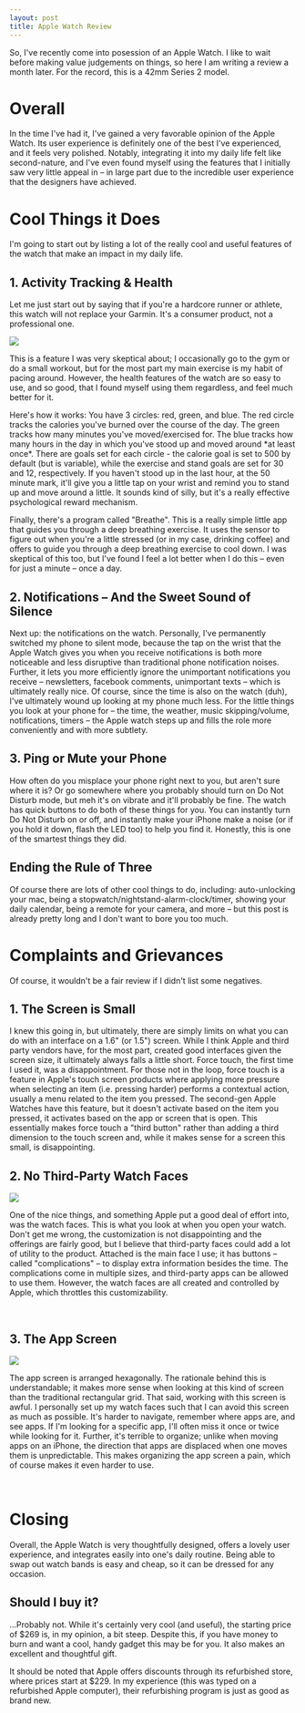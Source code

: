 ```yaml
---
layout: post
title: Apple Watch Review
---
```


So, I've recently come into posession of an Apple Watch. 
I like to wait before making value judgements on things, so here I am
writing a review a month later. For the record, this is a 42mm Series
2 model.

# Overall

In the time I've had it, I've gained a very favorable opinion of the
Apple Watch. Its user experience is definitely one of the best I've
experienced, and it feels very polished. Notably, integrating it 
into my daily life felt like second-nature, and I've even found 
myself using the features that I initially saw very little appeal 
in – in large part due to the incredible user experience that the
designers have achieved.

# Cool Things it Does

I'm going to start out by listing a lot of the really cool and
useful features of the watch that make an impact in my daily life.

## 1. Activity Tracking &amp; Health

Let me just start out by saying that if you're a hardcore runner or
athlete, this watch will not replace your Garmin. It's a consumer
product, not a professional one.

<div class="col-md-12">
<img src="/{{site.post_images_path}}/2017-01-27-Activity.jpg" class="col-md-3">

<p>
This is a feature I was very skeptical about; I occasionally go to
the gym or do a small workout, but for the most part my main
exercise is my habit of pacing around. However, the health features
of the watch are so easy to use, and so good, that I found myself
using them regardless, and feel much better for it.
</p>
<p>
Here's how it works: You have 3 circles: red, green, and blue. The
red circle tracks the calories you've burned over the course of the
day. The green tracks how many minutes you've moved/exercised for. The blue
tracks how many hours in the day in which you've stood up and moved
around *at least once*. There are goals set for each circle - the 
calorie goal is set to 500 by default (but is variable), while the exercise and stand
goals are set for 30 and 12, respectively. If you haven't stood up
in the last hour, at the 50 minute mark, it'll give you a little 
tap on your wrist and remind you to stand up and move around a little.
It sounds kind of silly, but it's a really effective psychological
reward mechanism.
</p>
<p>
Finally, there's a program called "Breathe". This is a really
simple little app that guides you through a deep breathing exercise.
It uses the sensor to figure out when you're a little stressed (or
in my case, drinking coffee) and offers to guide you through a deep
breathing exercise to cool down. I was skeptical of this too, but
I've found I feel a lot better when I do this – even for just a 
minute – once a day.

</p>
</div>

## 2. Notifications – And the Sweet Sound of Silence

Next up: the notifications on the watch. Personally, I've permanently
switched my phone to silent mode, because the tap on the wrist that
the Apple Watch gives you when you receive notifications is both
more noticeable and less disruptive than traditional phone notification
noises. Further, it lets you more efficiently ignore the unimportant
notifications you receive – newsletters, facebook comments, unimportant
texts – which is ultimately really nice. Of course, since the time
is also on the watch (duh), I've ultimately wound up looking at my
phone much less. For the little things you look at your phone for –
the time, the weather, music skipping/volume, notifications, timers – 
the Apple watch steps up and fills the role more conveniently and with
more subtlety.

## 3. Ping or Mute your Phone

How often do you misplace your phone right next to you, but aren't
sure where it is? Or go somewhere where you probably should turn on
Do Not Disturb mode, but meh it's on vibrate and it'll probably be fine.
The watch has quick buttons to do both of these things for you. You
can instantly turn Do Not Disturb on or off, and instantly make your
iPhone make a noise (or if you hold it down, flash the LED too) to
help you find it. Honestly, this is one of the smartest things they did.

## Ending the Rule of Three

Of course there are lots of other cool things to do, including: auto-unlocking
your mac, being a stopwatch/nightstand-alarm-clock/timer, showing your
daily calendar, being a remote for your camera, and more – but this post
is already pretty long and I don't want to bore you too much.

# Complaints and Grievances

Of course, it wouldn't be a fair review if I didn't list some negatives.

## 1. The Screen is Small

I knew this going in, but ultimately, there are simply limits on
what you can do with an interface on a 1.6" (or 1.5") screen. While I think
Apple and third party vendors have, for the most part, created 
good interfaces given the screen size, it ultimately always falls
a little short. Force touch, the first time I used it, was a 
disappointment. For those not in the loop, force touch is a feature
in Apple's touch screen products where applying more pressure when
selecting an item (i.e. pressing harder) performs a contextual action,
usually a menu related to the item you pressed. The second-gen Apple
Watches have this feature, but it doesn't activate based on the item
you pressed, it activates based on the app or screen that is open.
This essentially makes force touch a "third button" rather than
adding a third dimension to the touch screen and, while it makes
sense for a screen this small, is disappointing.

## 2. No Third-Party Watch Faces

<div class="col-md-12">
<img src="/{{site.post_images_path}}/2017-01-27-Face.jpg" class="col-md-3">

<p>
One of the nice things, and something Apple put a good deal of 
effort into, was the watch faces. This is what you look at when 
you open your watch. Don't get me wrong, the customization is not
disappointing and the offerings are fairly good, but I believe
that third-party faces could add a lot of utility to the product.
Attached is the main face I use; it has buttons – called "complications" – 
to display extra information besides the time. The complications
come in multiple sizes, and third-party apps can be allowed to use them.
However, the watch faces are all created and controlled by Apple,
which throttles this customizability.
</p>
</div>

&nbsp;

## 3. The App Screen

<div class="col-md-12">
<img src="/{{site.post_images_path}}/2017-01-27-AppScreen.jpg" class="col-md-3">

<p>
The app screen is arranged hexagonally. The rationale behind this
is understandable; it makes more sense when looking at this kind
of screen than the traditional rectangular grid. That said, working
with this screen is awful. I personally set up my watch faces such
that I can avoid this screen as much as possible. It's harder to
navigate, remember where apps are, and see apps. If I'm looking
for a specific app, I'll often miss it once or twice while looking
for it. Further, it's terrible to organize; unlike when moving 
apps on an iPhone, the direction that apps are displaced when one
moves them is unpredictable. This makes organizing the app screen
a pain, which of course makes it even harder to use.
</p>
</div>

&nbsp;

# Closing
Overall, the Apple Watch is very thoughtfully designed, offers a
lovely user experience, and integrates easily into one's daily
routine. Being able to swap out watch bands is easy and cheap, so
it can be dressed for any occasion.

## Should I buy it?
...Probably not. While it's certainly very cool (and useful), the starting 
price of $269 is, in my opinion, a bit steep. Despite this, if you
have money to burn and want a cool, handy gadget this may be for
you. It also makes an excellent and thoughtful gift. 

It should be noted that Apple offers discounts through its refurbished store,
where prices start at $229. In my experience (this was typed on a
refurbished Apple computer), their refurbishing program is just as
good as brand new.